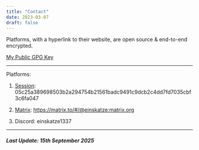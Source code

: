 ```yaml
---
title: "Contact"
date: 2023-03-07
draft: false
---
```


Platforms, with a hyperlink to their website, are open source & end-to-end encrypted.

[My Public GPG Key](../gpg)
***
Platforms:

1. [Session](https://getsession.org/): 05c25a389698503b2a294754b21561badc9491c9dcb2c4dd7fd7035cbf3c6fa047

2. [Matrix](https://matrix.org): https://matrix.to/#/@einskatze:matrix.org

3. Discord: einskatze1337
***

##### Last Update: 15th September 2025